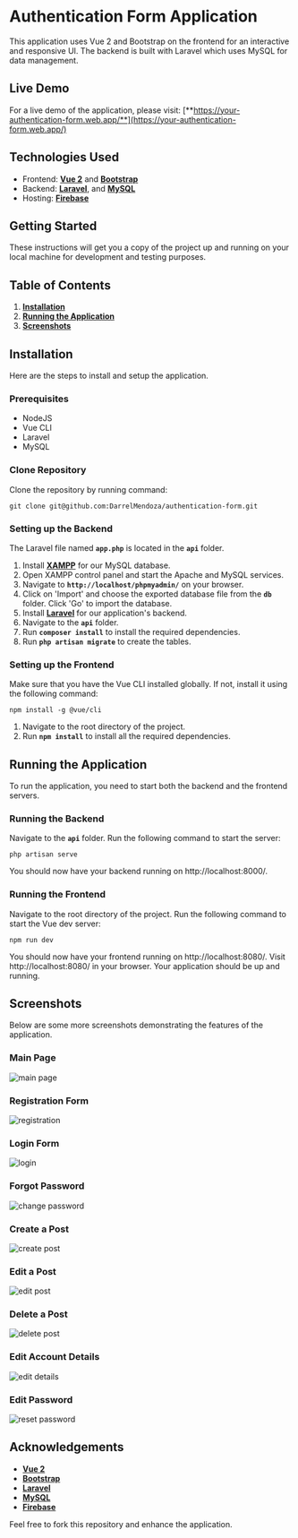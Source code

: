 # **Authentication Form Application**

This application uses Vue 2 and Bootstrap on the frontend for an interactive and responsive UI. The backend is built with Laravel which uses MySQL for data management.

## **Live Demo**

For a live demo of the application, please visit: [**https://your-authentication-form.web.app/**](https://your-authentication-form.web.app/)

## **Technologies Used**

- Frontend: [**Vue 2**](https://vuejs.org/) and [**Bootstrap**](https://getbootstrap.com/)
- Backend: [**Laravel**](https://laravel.com/), and [**MySQL**](https://www.mysql.com/)
- Hosting: [**Firebase**](https://www.firebase.com/)

## **Getting Started**

These instructions will get you a copy of the project up and running on your local machine for development and testing purposes.

## **Table of Contents**

1. **[Installation](#installation)**
2. **[Running the Application](#running-the-application)**
3. **[Screenshots](#screenshots)**

## **Installation**

Here are the steps to install and setup the application.

### **Prerequisites**

- NodeJS
- Vue CLI
- Laravel
- MySQL

### **Clone Repository**
Clone the repository by running command:

```
git clone git@github.com:DarrelMendoza/authentication-form.git
```

### **Setting up the Backend**

The Laravel file named **`app.php`** is located in the **`api`** folder.


1. Install [**XAMPP**](https://www.apachefriends.org/download.html) for our MySQL database.
2. Open XAMPP control panel and start the Apache and MySQL services.
3. Navigate to **`http://localhost/phpmyadmin/`** on your browser.
4. Click on 'Import' and choose the exported database file from the **`db`** folder. Click 'Go' to import the database.
5. Install [**Laravel**](https://laravel.com/docs/8.x/installation) for our application's backend.
6. Navigate to the **`api`** folder.
7. Run **`composer install`** to install the required dependencies.
8. Run **`php artisan migrate`** to create the tables.

### **Setting up the Frontend**

Make sure that you have the Vue CLI installed globally. If not, install it using the following command:
```
npm install -g @vue/cli
```

1. Navigate to the root directory of the project.
2. Run **`npm install`** to install all the required dependencies.

## **Running the Application**

To run the application, you need to start both the backend and the frontend servers.

### **Running the Backend**

Navigate to the **`api`** folder.
Run the following command to start the server:

```
php artisan serve
```

You should now have your backend running on http://localhost:8000/.

### **Running the Frontend**

Navigate to the root directory of the project.
Run the following command to start the Vue dev server:

```
npm run dev
```
You should now have your frontend running on http://localhost:8080/.
Visit http://localhost:8080/ in your browser. Your application should be up and running.

## **Screenshots**

Below are some more screenshots demonstrating the features of the application.

### **Main Page**
![main page](https://github.com/DarrelMendoza/authentication-form/assets/88825804/b949ac22-f181-428f-a291-a00fef203dab)

### **Registration Form**
![registration](https://github.com/DarrelMendoza/authentication-form/assets/88825804/d6534bc0-220c-406f-bae1-307f3a007b3f)

### **Login Form**
![login](https://github.com/DarrelMendoza/authentication-form/assets/88825804/a60f191f-72aa-4bfc-a171-b7c955330683)

### **Forgot Password**
![change password](https://github.com/DarrelMendoza/authentication-form/assets/88825804/070507a0-d535-4b93-9dfb-e33a99ab325d)

### **Create a Post**
![create post](https://github.com/DarrelMendoza/authentication-form/assets/88825804/be240eac-fbc9-4a81-9bdc-39bcc1dafd45)

### **Edit a Post**
![edit post](https://github.com/DarrelMendoza/authentication-form/assets/88825804/efb5d286-3c94-47b5-9c9d-78ec4afeced5)

### **Delete a Post**
![delete post](https://github.com/DarrelMendoza/authentication-form/assets/88825804/a998b0cc-c03e-42b7-94ed-b71299d863f4)

### **Edit Account Details**
![edit details](https://github.com/DarrelMendoza/authentication-form/assets/88825804/9297abaa-1631-40f1-b2f5-a1d2fffb8ad0)

### **Edit Password**
![reset password](https://github.com/DarrelMendoza/authentication-form/assets/88825804/5b317f3b-79b6-4a6b-a0ff-0490fea18278)


## **Acknowledgements**

- **[Vue 2](https://vuejs.org/)**
- **[Bootstrap](https://getbootstrap.com/)**
- **[Laravel](https://laravel.com/)**
- **[MySQL](https://www.mysql.com/)**
- **[Firebase](https://www.firebase.com/)**

Feel free to fork this repository and enhance the application. 
